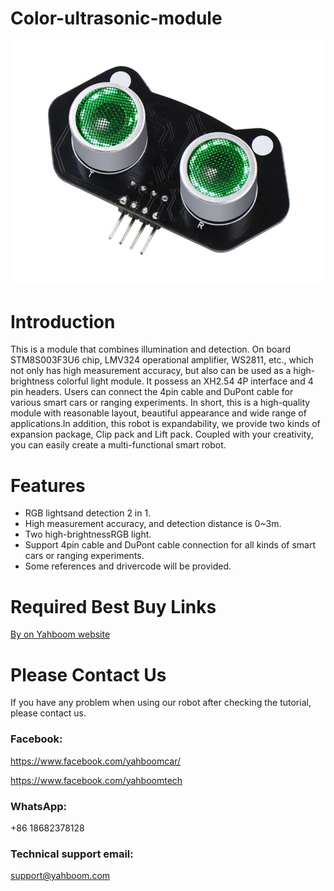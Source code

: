 # Color-ultrasonic-module
![](https://github.com/YahboomTechnology/Color-ultrasonic-module/blob/master/Color-ultrasonic.jpg)
# Introduction
This is a module that combines illumination and detection. On board STM8S003F3U6 chip, LMV324 operational amplifier, WS2811, etc., which not only has high measurement accuracy, but also can be used as a high-brightness colorful light module. It possess an XH2.54 4P interface and 4 pin headers. Users can connect the 4pin cable and DuPont cable for various smart cars or ranging experiments. In short, this is a high-quality module with reasonable layout, beautiful appearance and wide range of applications.In addition, this robot is expandability, we provide two kinds of expansion package, Clip pack and Lift pack. Coupled with your creativity, you can easily create a multi-functional smart robot.
# Features
* RGB lightsand detection 2 in 1.
* High measurement accuracy, and detection distance is 0~3m.
* Two high-brightnessRGB light.
* Support 4pin cable and DuPont cable connection for all kinds of smart cars or ranging experiments.
* Some references and drivercode will be provided.
# Required Best Buy Links
[By on Yahboom website](https://category.yahboom.net/products/rgb_ultrasonic)

# Please Contact Us
If you have any problem when using our robot after checking the tutorial, please contact us.
### Facebook:
https://www.facebook.com/yahboomcar/

https://www.facebook.com/yahboomtech
### WhatsApp:
+86 18682378128
### Technical support email:
support@yahboom.com
